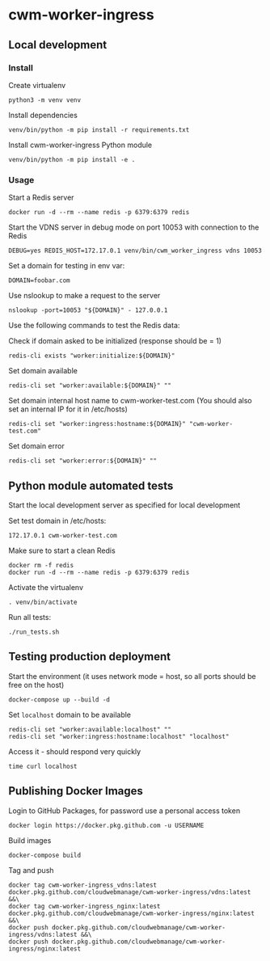 # cwm-worker-ingress

## Local development

### Install

Create virtualenv

```
python3 -m venv venv
```

Install dependencies

```
venv/bin/python -m pip install -r requirements.txt
```

Install cwm-worker-ingress Python module

```
venv/bin/python -m pip install -e .
```

### Usage

Start a Redis server

```
docker run -d --rm --name redis -p 6379:6379 redis
```

Start the VDNS server in debug mode on port 10053 with connection to the Redis

```
DEBUG=yes REDIS_HOST=172.17.0.1 venv/bin/cwm_worker_ingress vdns 10053
```

Set a domain for testing in env var:

```
DOMAIN=foobar.com
```

Use nslookup to make a request to the server

```
nslookup -port=10053 "${DOMAIN}" - 127.0.0.1
```

Use the following commands to test the Redis data:

Check if domain asked to be initialized (response should be = 1)

```
redis-cli exists "worker:initialize:${DOMAIN}"
```

Set domain available

```
redis-cli set "worker:available:${DOMAIN}" ""
```

Set domain internal host name to cwm-worker-test.com (You should also set an internal IP for it in /etc/hosts)

```
redis-cli set "worker:ingress:hostname:${DOMAIN}" "cwm-worker-test.com"
```

Set domain error

```
redis-cli set "worker:error:${DOMAIN}" ""
```

## Python module automated tests

Start the local development server as specified for local development

Set test domain in /etc/hosts:

```
172.17.0.1 cwm-worker-test.com
```

Make sure to start a clean Redis

```
docker rm -f redis
docker run -d --rm --name redis -p 6379:6379 redis
```

Activate the virtualenv

```
. venv/bin/activate
```

Run all tests:

```
./run_tests.sh
```

## Testing production deployment

Start the environment (it uses network mode = host, so all ports should be free on the host)

```
docker-compose up --build -d
```

Set `localhost` domain to be available

```
redis-cli set "worker:available:localhost" ""
redis-cli set "worker:ingress:hostname:localhost" "localhost"
```

Access it - should respond very quickly

```
time curl localhost
```

## Publishing Docker Images

Login to GitHub Packages, for password use a personal access token

```
docker login https://docker.pkg.github.com -u USERNAME
```

Build images

```
docker-compose build
```

Tag and push

```
docker tag cwm-worker-ingress_vdns:latest docker.pkg.github.com/cloudwebmanage/cwm-worker-ingress/vdns:latest &&\
docker tag cwm-worker-ingress_nginx:latest docker.pkg.github.com/cloudwebmanage/cwm-worker-ingress/nginx:latest &&\
docker push docker.pkg.github.com/cloudwebmanage/cwm-worker-ingress/vdns:latest &&\
docker push docker.pkg.github.com/cloudwebmanage/cwm-worker-ingress/nginx:latest
```